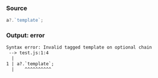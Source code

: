 ### Source
```js
a?.`template`;
```

### Output: error
```txt
Syntax error: Invalid tagged template on optional chain
 --> test.js:1:4
  |
1 | a?.`template`;
  |    ^^^^^^^^^^ 
```
